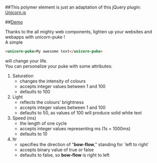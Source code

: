##This polymer element is just an adaptation of this jQuery plugin: [Unicorn.js](https://github.com/paulirish/Unicorn-js)

##[Demo](http://demo.paulvarache.ninja/unicorn-puke)

Thanks to the all mighty web components, lighten up your websites and webapps with unicorn-puke !  
A simple
```html
<unicorn-puke>My awesome text</unicorn-puke>
```
will change your life.  
You can personalize your puke with some attributes:
<ol>
    <li>Saturation
        <ul>
            <li>changes the intensity of colours</li>
            <li>accepts integer values between 1 and 100</li>
            <li>defaults to 100</li>
        </ul>
    </li>
    <li>Light
        <ul>
            <li>reflects the colours' brightness</li>
            <li>accepts integer values between 1 and 100</li>
            <li>defaults to 50, as values of 100 will produce solid white text</li>
        </ul>
    </li>
    <li>Speed (ms)
        <ul>
            <li>the length of one cycle</li>
            <li>accepts integer values representing ms (1s = 1000ms)</li>
            <li>defaults to 10</li>
        </ul>
    </li>
    <li>ltr
        <ul>
            <li>specifies the direction of "<strong>bow-flow</strong>," standing for `left to right`</li>
            <li>accepts binary value of true or false</li>
            <li>defaults to false, so <strong>bow-flow</strong> is right to left</li>
        </ul>
    </li>
</ol>

[2]: https://raw2.github.com/toddpress/Unicorn-js/master/unicorn.js
